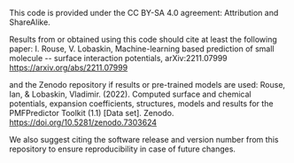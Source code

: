 This code is provided under the CC BY-SA 4.0 agreement: Attribution and ShareAlike.

Results from or obtained using this code should cite at least the following paper:
I. Rouse, V. Lobaskin, Machine-learning based prediction of small molecule -- surface interaction potentials,  	arXiv:2211.07999
https://arxiv.org/abs/2211.07999

and the Zenodo repository if results or pre-trained models are used:
Rouse, Ian, & Lobaskin, Vladimir. (2022). Computed surface and chemical potentials, expansion coefficients, structures, models and results for the PMFPredictor Toolkit (1.1) [Data set]. Zenodo. https://doi.org/10.5281/zenodo.7303624

We also suggest citing the software release and version number from this repository to ensure reproducibility in case of future changes. 
